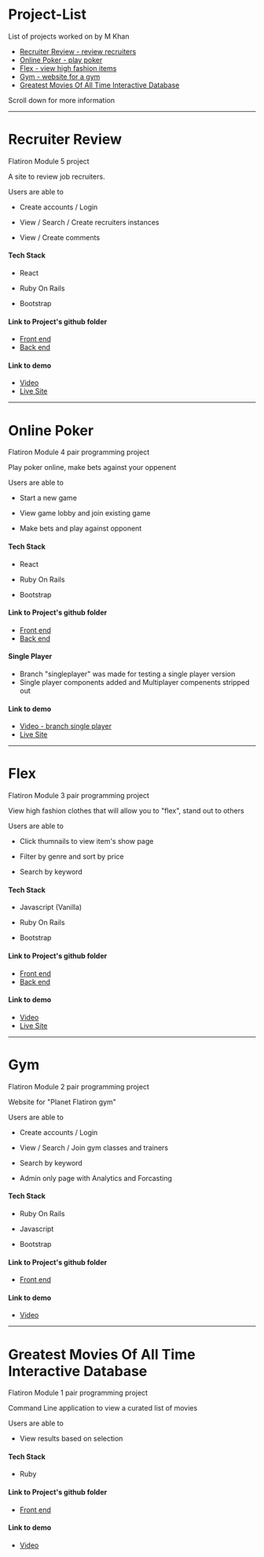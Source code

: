 # Project-List
List of projects worked on by M Khan

  * [Recruiter Review - review recruiters](#recruiter-review)
  * [Online Poker - play poker](#online-poker)
  * [Flex - view high fashion items](#flex)
  * [Gym - website for a gym](#gym) 
  * [Greatest Movies Of All Time Interactive Database](#greatest-movies-of-all-time-interactive-database) 
  
Scroll down for more information

********************************************************************************************************

# Recruiter Review
Flatiron Module 5 project

A site to review job recruiters. 

Users are able to 
  * Create accounts / Login 
  
  * View / Search / Create recruiters instances

  * View / Create comments

#### Tech Stack
  * React
  
  * Ruby On Rails
  
  * Bootstrap
  
#### Link to Project's github folder

  * [Front end](https://github.com/vsparrow/RecruiterReviewFrontend)
  * [Back end](https://github.com/vsparrow/RecruiterReviewBackend)
  
#### Link to demo

  * [Video](https://youtu.be/6ZQ7yxhX2vc)  
  * [Live Site](https://vsparrow-rr.herokuapp.com/)  

********************************************************************************************************
# Online Poker
Flatiron Module 4 pair programming project

Play poker online, make bets against your oppenent

Users are able to 
  * Start a new game  
  
  * View game lobby and join existing game

  * Make bets and play against opponent

#### Tech Stack
  * React
  
  * Ruby On Rails
  
  * Bootstrap
  
#### Link to Project's github folder

  * [Front end](https://github.com/vsparrow/Online-Poker-Frontend)
  * [Back end](https://github.com/vsparrow/Online-Poker-Backend)

#### Single Player 
  * Branch "singleplayer" was made for testing a single player version 
  * Single player components added and Multiplayer compenents stripped out

#### Link to demo

  * [Video - branch single player](https://youtu.be/G3ATimpkO6k)
  * [Live Site](https://vsparrow-single-poker-app.herokuapp.com/)  

********************************************************************************************************

# Flex
Flatiron Module 3 pair programming project

View high fashion clothes that will allow you to "flex", stand out to others 

Users are able to 
  * Click thumnails to view item's show page  
  
  * Filter by genre and sort by price

  * Search by keyword

#### Tech Stack
  * Javascript (Vanilla)
  
  * Ruby On Rails
  
  * Bootstrap
  
#### Link to Project's github folder

  * [Front end](https://github.com/vsparrow/flex_frontend)
  * [Back end](https://github.com/vsparrow/flex_backend)

#### Link to demo

  * [Video](https://youtu.be/d4gxSpHnv6k)
  * [Live Site](https://flex-the-app.herokuapp.com/)  

  
********************************************************************************************************

# Gym
Flatiron Module 2 pair programming project

Website for "Planet Flatiron gym" 

Users are able to 
  * Create accounts / Login   
  
  * View / Search / Join gym classes and trainers

  * Search by keyword
  
  * Admin only page with Analytics and Forcasting

#### Tech Stack
  * Ruby On Rails
  
  * Javascript
  
  * Bootstrap
  
#### Link to Project's github folder

  * [Front end](https://github.com/vsparrow/Gym)

#### Link to demo

  * [Video](https://youtu.be/djHPcnEtOhI)
  
********************************************************************************************************

# Greatest Movies Of All Time Interactive Database 
Flatiron Module 1 pair programming project

Command Line application to view a curated list of movies

Users are able to 
  * View results based on selection    

#### Tech Stack
  * Ruby
  
#### Link to Project's github folder

  * [Front end](https://github.com/vsparrow/module-one-final-project-guidelines-web-022018)
    
#### Link to demo

  * [Video](https://youtu.be/zO_twqMKH7k)

